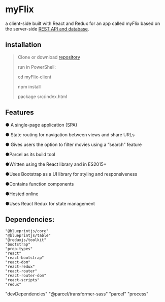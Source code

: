 # myFlix
a client-side built with React and Redux for an app called myFlix based on the server-side [REST API and database](https://github.com/kamilaut/movie_api).

## installation 
>Clone or download [repository](https://github.com/kamilaut/movie_api)
>
>run in PowerShell:
>
>cd myFlix-client 
>
>npm install
>
>package src/index.html

## Features 
<p>● A single-page application (SPA)</p>
<p>● State routing for navigation between views and share URLs</p>
<p>● Gives users the option to filter movies using a “search” feature</p>
<p>●Parcel as its build tool</p>
<p>●Written using the React library and in ES2015+</p>
<p>●Uses Bootstrap as a UI library for styling and responsiveness</p>
<p>●Contains function components</p>
<p>●Hosted online</p>
<p>●Uses React Redux for state management </p>



## Dependencies:
    "@blueprintjs/core" 
    "@blueprintjs/table" 
    "@reduxjs/toolkit" 
    "bootstrap" 
    "prop-types" 
    "react" 
    "react-bootstrap" 
    "react-dom" 
    "react-redux" 
    "react-router" 
    "react-router-dom" 
    "react-scripts" 
    "redux" 
  "devDependencies"
    "@parcel/transformer-sass" 
    "parcel" 
    "process" 
    
    
